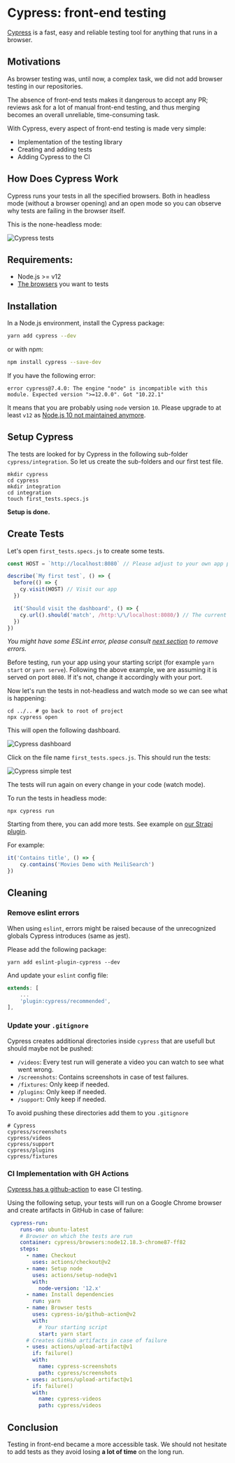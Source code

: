 # Cypress: front-end testing

[Cypress](https://www.cypress.io/) is a fast, easy and reliable testing tool for anything that runs in a browser.

## Motivations

As browser testing was, until now, a complex task, we did not add browser testing in our repositories.

The absence of front-end tests makes it dangerous to accept any PR; reviews ask for a lot of manual front-end testing, and thus merging becomes an overall unreliable, time-consuming task.

With Cypress, every aspect of front-end testing is made very simple: 

- Implementation of the testing library
- Creating and adding tests
- Adding Cypress to the CI

## How Does Cypress Work

Cypress runs your tests in all the specified browsers. Both in headless mode (without a browser opening) and an open mode so you can observe why tests are failing in the browser itself.

This is the none-headless mode:

![Cypress tests](../assets/gifs/cypress.gif)

## Requirements:

- Node.js >= v12
- [The browsers](https://docs.cypress.io/guides/guides/launching-browsers) you want to tests

## Installation

In a Node.js environment, install the Cypress package:

```bash
yarn add cypress --dev
```

or with npm:

```bash
npm install cypress --save-dev
```

If you have the following error:

```
error cypress@7.4.0: The engine "node" is incompatible with this module. Expected version ">=12.0.0". Got "10.22.1"
```

It means that you are probably using `node` version `10`. Please upgrade to at least `v12` as [Node.js 10 not maintained anymore](https://endoflife.date/nodejs).

## Setup Cypress

The tests are looked for by Cypress in the following sub-folder `cypress/integration`. So let us create the sub-folders and our first test file. 

```
mkdir cypress
cd cypress
mkdir integration
cd integration 
touch first_tests.specs.js
```

**Setup is done.**

## Create Tests 

Let's open `first_tests.specs.js` to create some tests.

```js
const HOST = `http://localhost:8080` // Please adjust to your own app port

describe(`My first test`, () => {
  before(() => {
    cy.visit(HOST) // Visit our app
  })

  it('Should visit the dashboard', () => {
    cy.url().should('match', /http:\/\/localhost:8080/) // The current host URL
  })
})
```

_You might have some ESLint error, please consult [next section](#cleaning) to remove errors._

Before testing, run your app using your starting script (for example `yarn start` or `yarn serve`). Following the above example, we are assuming it is served on port `8080`. If it's not, change it accordingly with your port.

Now let's run the tests in not-headless and watch mode so we can see what is happening: 

```
cd ../.. # go back to root of project
npx cypress open
```

This will open the following dashboard.

![Cypress dashboard](../assets/screenshots/dashboard.png)

Click on the file name `first_tests.specs.js`. This should run the tests: 

![Cypress simple test](../assets/gifs/simple_test.gif)

The tests will run again on every change in your code (watch mode).

To run the tests in headless mode: 
```
npx cypress run
```

Starting from there, you can add more tests. See example on [our Strapi plugin](https://github.com/meilisearch/strapi-plugin-meilisearch/blob/main/cypress/integration/ui_spec.js).

For example: 
```js
it('Contains title', () => {
    cy.contains('Movies Demo with MeiliSearch')
})
```

## Cleaning

### Remove eslint errors

When using `eslint`, errors might be raised because of the unrecognized globals Cypress introduces (same as jest).

Please add the following package:

```
yarn add eslint-plugin-cypress --dev
```

And update your `eslint` config file:

```js
extends: [
    ...
    'plugin:cypress/recommended',
],
```

### Update your `.gitignore`

Cypress creates additional directories inside `cypress` that are usefull but should maybe not be pushed: 

- `/videos`: Every test run will generate a video you can watch to see what went wrong.
- `/screenshots`: Contains screenshots in case of test failures.
- `/fixtures`: Only keep if needed.
- `/plugins`: Only keep if needed.
- `/support`: Only keep if needed.

To avoid pushing these directories add them to you `.gitignore`

```
# Cypress
cypress/screenshots
cypress/videos
cypress/support
cypress/plugins
cypress/fixtures
```

### CI Implementation with GH Actions

[Cypress has a github-action](https://github.com/cypress-io/github-action) to ease CI testing. 

Using the following setup, your tests will run on a Google Chrome browser and create artifacts in GitHub in case of failure:
```yml
 cypress-run:
    runs-on: ubuntu-latest
    # Browser on which the tests are run
    container: cypress/browsers:node12.18.3-chrome87-ff82
    steps:
      - name: Checkout
        uses: actions/checkout@v2
      - name: Setup node
        uses: actions/setup-node@v1
        with:
          node-version: '12.x'
      - name: Install dependencies
        run: yarn
      - name: Browser tests
        uses: cypress-io/github-action@v2
        with:
          # Your starting script
          start: yarn start
      # Creates GitHub artifacts in case of failure
      - uses: actions/upload-artifact@v1
        if: failure()
        with:
          name: cypress-screenshots
          path: cypress/screenshots
      - uses: actions/upload-artifact@v1
        if: failure()
        with:
          name: cypress-videos
          path: cypress/videos
```

## Conclusion

Testing in front-end became a more accessible task. We should not hesitate to add tests as they avoid losing **a lot of time** on the long run. 
